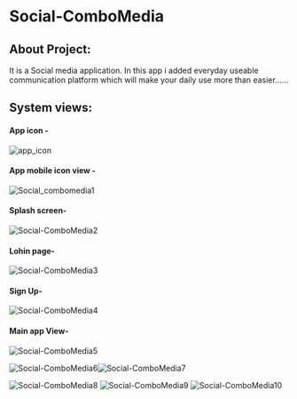 # Social-ComboMedia

## About Project:
It is a Social media application. In this app i added everyday useable communication platform which will make your daily use more than easier......

## System views:
#### App icon -
![app_icon](https://user-images.githubusercontent.com/59596434/95188410-2cca5300-07ee-11eb-87cd-aa678efa3b3b.png)

#### App mobile icon view -
![Social_combomedia1](https://user-images.githubusercontent.com/59596434/95188700-a06c6000-07ee-11eb-9266-08bc83224382.png)

#### Splash screen-
![Social-ComboMedia2](https://user-images.githubusercontent.com/59596434/95188958-08bb4180-07ef-11eb-9bff-74119538f9df.png)

#### Lohin page-
![Social-ComboMedia3](https://user-images.githubusercontent.com/59596434/95189037-212b5c00-07ef-11eb-9899-d410081f8a42.png)

#### Sign Up-
![Social-ComboMedia4](https://user-images.githubusercontent.com/59596434/95189125-3ef8c100-07ef-11eb-99f5-c4a2a03aa99b.png)

#### Main app View-
![Social-ComboMedia5](https://user-images.githubusercontent.com/59596434/95189189-589a0880-07ef-11eb-9cbd-37dc66741698.png)



![Social-ComboMedia6](https://user-images.githubusercontent.com/59596434/95189213-63549d80-07ef-11eb-85b2-a874537bc1e3.png)![Social-ComboMedia7](https://user-images.githubusercontent.com/59596434/95189236-6bacd880-07ef-11eb-98e4-c11d625ea440.png)

![Social-ComboMedia8](https://user-images.githubusercontent.com/59596434/95189274-77000400-07ef-11eb-8d27-fcb8bf3746ca.png)
![Social-ComboMedia9](https://user-images.githubusercontent.com/59596434/95189287-7bc4b800-07ef-11eb-948c-7b03fdd7d7b8.png)
![Social-ComboMedia10](https://user-images.githubusercontent.com/59596434/95189296-7e271200-07ef-11eb-8fe6-7947304b8f00.png)








